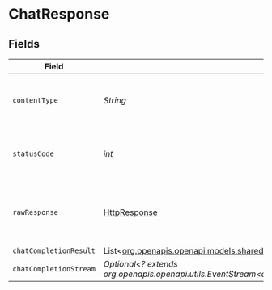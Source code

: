 # ChatResponse


## Fields

| Field                                                                                                                         | Type                                                                                                                          | Required                                                                                                                      | Description                                                                                                                   |
| ----------------------------------------------------------------------------------------------------------------------------- | ----------------------------------------------------------------------------------------------------------------------------- | ----------------------------------------------------------------------------------------------------------------------------- | ----------------------------------------------------------------------------------------------------------------------------- |
| `contentType`                                                                                                                 | *String*                                                                                                                      | :heavy_check_mark:                                                                                                            | HTTP response content type for this operation                                                                                 |
| `statusCode`                                                                                                                  | *int*                                                                                                                         | :heavy_check_mark:                                                                                                            | HTTP response status code for this operation                                                                                  |
| `rawResponse`                                                                                                                 | [HttpResponse<InputStream>](https://docs.oracle.com/en/java/javase/11/docs/api/java.net.http/java/net/http/HttpResponse.html) | :heavy_check_mark:                                                                                                            | Raw HTTP response; suitable for custom response parsing                                                                       |
| `chatCompletionResult`                                                                                                        | List<[org.openapis.openapi.models.shared.ChatCompletionResult](../../models/shared/ChatCompletionResult.md)>                  | :heavy_minus_sign:                                                                                                            | Ok                                                                                                                            |
| `chatCompletionStream`                                                                                                        | *Optional<? extends org.openapis.openapi.utils.EventStream<org.openapis.openapi.models.shared.ChatCompletionStream>>*         | :heavy_minus_sign:                                                                                                            | Ok                                                                                                                            |